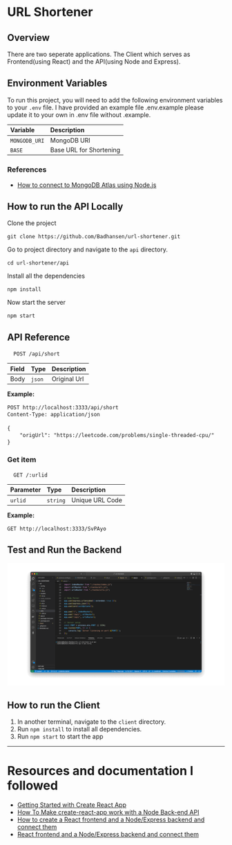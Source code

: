 # URL Shortener

## Overview
There are two seperate applications. The Client which serves as Frontend(using React) and the API(using Node and Express).


## Environment Variables

To run this project, you will need to add the following environment variables to your `.env` file. I have provided an example file .env.example please update it to your own in .env file without .example.

| Variable    | Description             |
| :---------- | :---------------------- |
| `MONGODB_URI` | MongoDB URI             |
| `BASE`      | Base URL for Shortening |

### References
* [How to connect to MongoDB Atlas using Node.js](https://dev.to/dalalrohit/how-to-connect-to-mongodb-atlas-using-node-js-k9i)
## How to run the API Locally
Clone the project
```
git clone https://github.com/Badhansen/url-shortener.git
```
Go to project directory and navigate to the `api` directory.
```
cd url-shortener/api
```
Install all the dependencies
```
npm install
```
Now start the server
```
npm start
```
## API Reference

```http
  POST /api/short
```

| Field | Type   | Description  |
| :---- | :----- | :----------- |
| Body  | `json` | Original Url |

**Example:**

```http
POST http://localhost:3333/api/short
Content-Type: application/json

{
    "origUrl": "https://leetcode.com/problems/single-threaded-cpu/"
}

```

### Get item

```http
  GET /:urlid
```

| Parameter | Type     | Description     |
| :-------- | :------- | :-------------- |
| `urlid`      | `string` | Unique URL Code |

**Example:**

```http
GET http://localhost:3333/SvPAyo
```
## Test and Run the Backend
![](https://github.com/Badhansen/url-shortener/blob/master/docs/images/ulr%20shortener%20backend%20gif.gif)

## How to run the Client
1. In another terminal, navigate to the `client` directory.
2. Run `npm install` to install all dependencies.
3. Run `npm start` to start the app

---
# Resources and documentation I followed
* [Getting Started with Create React App](https://github.com/facebook/create-react-app)
* [How To Make create-react-app work with a Node Back-end API](https://www.freecodecamp.org/news/how-to-make-create-react-app-work-with-a-node-backend-api-7c5c48acb1b0/)
* [How to create a React frontend and a Node/Express backend and connect them](https://www.freecodecamp.org/news/create-a-react-frontend-a-node-express-backend-and-connect-them-together-c5798926047c/)
* [React frontend and a Node/Express backend and connect them](https://medium.com/free-code-camp/create-a-react-frontend-a-node-express-backend-and-connect-them-together-c5798926047c)
